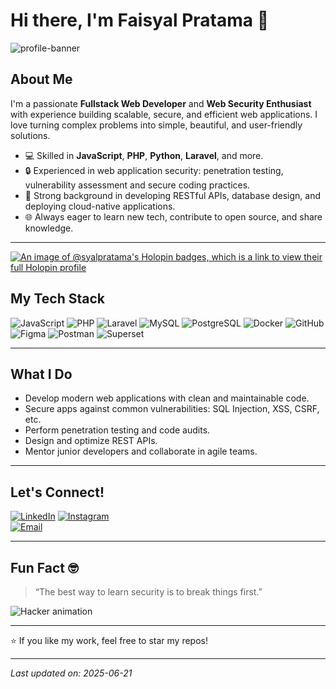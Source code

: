 # Hi there, I'm Faisyal Pratama 👋

![profile-banner](https://user-images.githubusercontent.com/yourusername/yourbanner.gif)

## About Me

I'm a passionate **Fullstack Web Developer** and **Web Security Enthusiast** with experience building scalable, secure, and efficient web applications. I love turning complex problems into simple, beautiful, and user-friendly solutions.

- 💻 Skilled in **JavaScript**, **PHP**, **Python**, **Laravel**, and more.
- 🔒 Experienced in web application security: penetration testing, vulnerability assessment and secure coding practices.
- 🚀 Strong background in developing RESTful APIs, database design, and deploying cloud-native applications.
- 🌐 Always eager to learn new tech, contribute to open source, and share knowledge.

---

[![An image of @syalpratama's Holopin badges, which is a link to view their full Holopin profile](https://holopin.me/syalpratama)](https://holopin.io/@syalpratama)
## My Tech Stack

![JavaScript](https://img.shields.io/badge/JavaScript-F7DF1E?logo=javascript&logoColor=black&style=for-the-badge)
![PHP](https://img.shields.io/badge/PHP-777BB4?logo=php&logoColor=white&style=for-the-badge)
![Laravel](https://img.shields.io/badge/Laravel-FF2D20?logo=laravel&logoColor=white&style=for-the-badge)
![MySQL](https://img.shields.io/badge/MySQL-4479A1?logo=mysql&logoColor=white&style=for-the-badge)
![PostgreSQL](https://img.shields.io/badge/PostgreSQL-4169E1?logo=postgresql&logoColor=white&style=for-the-badge)
![Docker](https://img.shields.io/badge/Docker-2496ED?logo=docker&logoColor=white&style=for-the-badge)
![GitHub](https://img.shields.io/badge/GitHub-181717?logo=github&logoColor=white&style=for-the-badge)
![Figma](https://img.shields.io/badge/Figma-F24E1E?logo=figma&logoColor=white&style=for-the-badge)
![Postman](https://img.shields.io/badge/Postman-FF6C37?logo=postman&logoColor=white&style=for-the-badge)
![Superset](https://img.shields.io/badge/Superset-E1575B?logo=apache&logoColor=white&style=for-the-badge)

---

## What I Do

- Develop modern web applications with clean and maintainable code.
- Secure apps against common vulnerabilities: SQL Injection, XSS, CSRF, etc.
- Perform penetration testing and code audits.
- Design and optimize REST APIs.
- Mentor junior developers and collaborate in agile teams.

---

## Let's Connect!

[![LinkedIn](https://img.shields.io/badge/LinkedIn-0A66C2?logo=linkedin&logoColor=white&style=for-the-badge)](https://linkedin.com/in/syalpra)
[![Instagram](https://img.shields.io/badge/Instagram-E4405F?logo=instagram&logoColor=white&style=for-the-badge)](https://instagram.com/syalpratama_)  
[![Email](https://img.shields.io/badge/Email-D14836?logo=gmail&logoColor=white&style=for-the-badge)](mailto:syalpratamaa@gmail.com)

---

## Fun Fact 🤓

> “The best way to learn security is to break things first.”  

![Hacker animation](https://media.giphy.com/media/3o7btPCcdNniyf0ArS/giphy.gif)

---

⭐️ If you like my work, feel free to star my repos!

---

*Last updated on: 2025-06-21*

